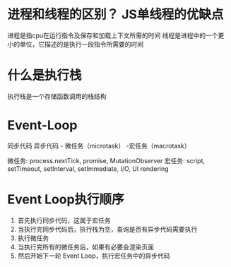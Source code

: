 # 进程和线程的区别？ JS单线程的优缺点
进程是指cpu在运行指令及保存和加载上下文所需的时间
线程是进程中的一个更小的单位，它描述的是执行一段指令所需要的时间



# 什么是执行栈
执行栈是一个存储函数调用的栈结构


# Event-Loop
同步代码
异步代码 - 微任务（microtask）     -宏任务（macrotask）


微任务: process.nextTick, promise, MutationObserver
宏任务: script, setTimeout, setInterval, setImmediate, I/O, UI rendering

# Event Loop执行顺序
1. 首先执行同步代码，这属于宏任务
2. 当执行完同步代码后，执行栈为空，查询是否有异步代码需要执行
3. 执行微任务
4. 当执行完所有的微任务后，如果有必要会渲染页面
5. 然后开始下一轮 Event Loop，执行宏任务中的异步代码
